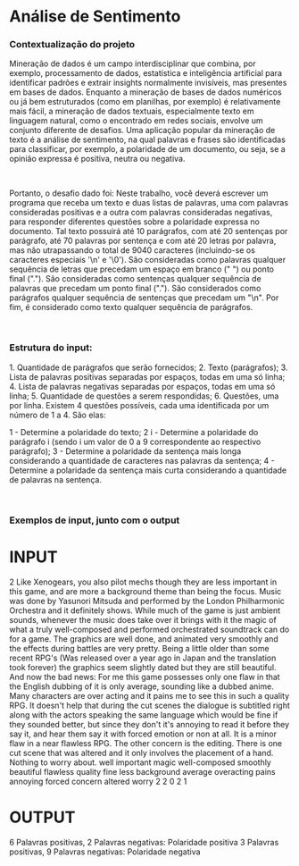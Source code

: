 <h1>Análise de Sentimento</h1>

<h3>Contextualização do projeto</h3>
<p>Mineração de dados é um campo interdisciplinar que combina, por exemplo, processamento de dados, estatística e inteligência artificial para identificar padrões e extrair insights normalmente invisíveis, mas presentes em bases de dados. Enquanto a mineração de bases de dados numéricos ou já bem estruturados (como em planilhas, por exemplo) é relativamente mais fácil, a mineração de dados textuais, especialmente texto em linguagem natural, como o encontrado em redes sociais, envolve um conjunto diferente de desafios.
Uma aplicação popular da mineração de texto é a análise de sentimento, na qual palavras e frases são identificadas para classificar, por exemplo, a polaridade de um documento, ou seja, se a opinião expressa é positiva, neutra ou negativa.</p><br>
<p>Portanto, o desafio dado foi: Neste trabalho, você deverá escrever um programa que receba um texto e duas listas de palavras, uma com palavras consideradas positivas e a outra com palavras consideradas negativas, para responder diferentes questões sobre a polaridade expressa no documento. Tal texto possuirá até 10 parágrafos, com até 20 sentenças por parágrafo, até 70 palavras por sentença e com até 20 letras por palavra, mas não utrapassando o total de 9040 caracteres (incluindo-se os caracteres especiais '\n' e '\0'). São consideradas como palavras qualquer sequência de letras que precedam um espaço em branco (" ") ou ponto final ("."). São consideradas como sentenças qualquer sequência de palavras que precedam um ponto final ("."). São considerados como parágrafos qualquer sequência de sentenças que precedam um "\n". Por fim, é considerado como texto qualquer sequência de parágrafos.</p>
<br>
<h3>Estrutura do input:</h3>
<p>
1. Quantidade de parágrafos que serão fornecidos;
2. Texto (parágrafos);
3. Lista de palavras positivas separadas por espaços, todas em uma só linha;
4. Lista de palavras negativas separadas por espaços, todas em uma só linha;
5. Quantidade de questões a serem respondidas;
6. Questões, uma por linha.
Existem 4 questões possíveis, cada uma identificada por um número de 1 a 4. São elas:

1 - Determine a polaridade do texto;
2 i - Determine a polaridade do parágrafo i (sendo i um valor de 0 a 9 correspondente ao respectivo parágrafo);
3 - Determine a polaridade da sentença mais longa considerando a quantidade de caracteres nas palavras da sentença;
4 - Determine a polaridade da sentença mais curta considerando a quantidade de palavras na sentença.
</p>
<br>
<h3>Exemplos de input, junto com o output</h3>
<p color: blue>
<h1>INPUT</h1>
2
Like Xenogears, you also pilot mechs though they are less important in this game, and are more a background theme than being the focus. Music was done by Yasunori Mitsuda and performed by the London Philharmonic Orchestra and it definitely shows. While much of the game is just ambient sounds, whenever the music does take over it brings with it the magic of what a truly well-composed and performed orchestrated soundtrack can do for a game. The graphics are well done, and animated very smoothly and the effects during battles are very pretty. Being a little older than some recent RPG's (Was released over a year ago in Japan and the translation took forever) the graphics seem slightly dated but they are still beautiful.
And now the bad news: For me this game possesses only one flaw in that the English dubbing of it is only average, sounding like a dubbed anime. Many characters are over acting and it pains me to see this in such a quality RPG. It doesn't help that during the cut scenes the dialogue is subtitled right along with the actors speaking the same language which would be fine if they sounded better, but since they don't it's annoying to read it before they say it, and hear them say it with forced emotion or non at all. It is a minor flaw in a near flawless RPG. The other concern is the editing. There is one cut scene that was altered and it only involves the placement of a hand. Nothing to worry about.
well important magic well-composed smoothly beautiful flawless quality fine
less background average overacting pains annoying forced concern altered worry
2
2 0
2 1
</p>
<p color: red>
<h1>OUTPUT</h1>
6 Palavras positivas, 2 Palavras negativas: Polaridade positiva
3 Palavras positivas, 9 Palavras negativas: Polaridade negativa</p>
